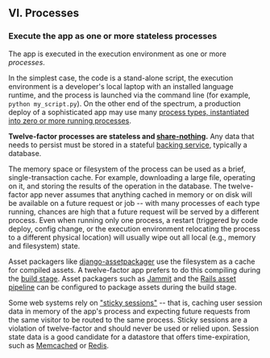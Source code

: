 ## VI. Processes
### Execute the app as one or more stateless processes

The app is executed in the execution environment as one or more *processes*.

In the simplest case, the code is a stand-alone script, the execution environment is a developer's local laptop with an installed language runtime, and the process is launched via the command line (for example, `python my_script.py`).  On the other end of the spectrum, a production deploy of a sophisticated app may use many [process types, instantiated into zero or more running processes](./concurrency).

**Twelve-factor processes are stateless and [share-nothing](http://en.wikipedia.org/wiki/Shared_nothing_architecture).**  Any data that needs to persist must be stored in a stateful [backing service](./backing-services), typically a database.

The memory space or filesystem of the process can be used as a brief, single-transaction cache.  For example, downloading a large file, operating on it, and storing the results of the operation in the database.  The twelve-factor app never assumes that anything cached in memory or on disk will be available on a future request or job -- with many processes of each type running, chances are high that a future request will be served by a different process.  Even when running only one process, a restart (triggered by code deploy, config change, or the execution environment relocating the process to a different physical location) will usually wipe out all local (e.g., memory and filesystem) state.

Asset packagers like [django-assetpackager](http://code.google.com/p/django-assetpackager/) use the filesystem as a cache for compiled assets.  A twelve-factor app prefers to do this compiling during the [build stage](/build-release-run). Asset packagers such as [Jammit](https://documentcloud.github.io/jammit/) and the [Rails asset pipeline](https://ryanbigg.com/2011/06/the-asset-pipeline) can be configured to package assets during the build stage.

Some web systems rely on ["sticky sessions"](http://en.wikipedia.org/wiki/Load_balancing_%28computing%29#Persistence) -- that is, caching user session data in memory of the app's process and expecting future requests from the same visitor to be routed to the same process.  Sticky sessions are a violation of twelve-factor and should never be used or relied upon.  Session state data is a good candidate for a datastore that offers time-expiration, such as [Memcached](http://memcached.org/) or [Redis](http://redis.io/).
